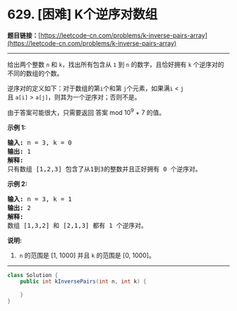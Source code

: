 # 629. [困难] K个逆序对数组

**题目链接：**[https://leetcode-cn.com/problems/k-inverse-pairs-array](https://leetcode-cn.com/problems/k-inverse-pairs-array)

---

<div class="content__1Y2H">
 <div class="notranslate">
  <p>给出两个整数&nbsp;<code>n</code>&nbsp;和&nbsp;<code>k</code>，找出所有包含从&nbsp;<code>1</code>&nbsp;到&nbsp;<code>n</code>&nbsp;的数字，且恰好拥有&nbsp;<code>k</code>&nbsp;个逆序对的不同的数组的个数。</p> 
  <p>逆序对的定义如下：对于数组的第<code>i</code>个和第&nbsp;<code>j</code>个元素，如果满<code>i</code>&nbsp;&lt;&nbsp;<code>j</code>且&nbsp;<code>a[i]</code>&nbsp;&gt;&nbsp;<code>a[j]</code>，则其为一个逆序对；否则不是。</p> 
  <p>由于答案可能很大，只需要返回 答案 mod 10<sup>9</sup>&nbsp;+ 7 的值。</p> 
  <p><strong>示例 1:</strong></p> 
  <pre class="language-text"><strong>输入:</strong> n = 3, k = 0
<strong>输出:</strong> 1
<strong>解释:</strong> 
只有数组 [1,2,3] 包含了从1到3的整数并且正好拥有 0 个逆序对。
</pre> 
  <p><strong>示例 2:</strong></p> 
  <pre class="language-text"><strong>输入:</strong> n = 3, k = 1
<strong>输出:</strong> 2
<strong>解释:</strong> 
数组 [1,3,2] 和 [2,1,3] 都有 1 个逆序对。
</pre> 
  <p><strong>说明:</strong></p> 
  <ol> 
   <li>&nbsp;<code>n</code>&nbsp;的范围是 [1, 1000] 并且 <code>k</code> 的范围是 [0, 1000]。</li> 
  </ol> 
 </div>
</div>

---

```java
class Solution {
    public int kInversePairs(int n, int k) {
        
    }
}
```